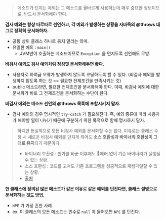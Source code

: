 > 메소드가 던지는 예외는 그 메소드를 올바르게 사용하는데 매우 중요한 정보이므로, 반드시 문서화해야 한다.

**검사 예외는 항상 따로따로 선언하고, 각 예외가 발생하는 상황을 자바독의 @throws 태그로 정확히 문서화하자.**
- 공통 상위 클래스 하나로 묶지 말라는 의미.
- 유일한 예외 : `main()`
  - JVM만이 호출하는 메소드이므로 `Exception` 을 던지도록 선언해도 무방.
 
**비검사 예외도 검사 예외처럼 정성껏 문서화해두면 좋다.**
- 사용자로 하여금 오류가 발생하지 않도록 코딩하도록 할 수 있다. (비검사 예외를 발생하지 않도록 하는 것 == 필요한 전제조건을 만족시키는 것)
- public 메소드라면, 필요한 전제조건을 문서화해야 한다. 이때, 비검사 예외에 대한 문서화가 바로 그 전제조건을 문서화하는 수단이 된다.

**비검사 에외는 메소드 선언의 @throws 목록에 포함시키지 말자.**
- 검사 예외의 경우 명시적인 `try-catch` 가 필요해진다. 즉, 예외 종류에 따라 사용자가 해야할 일이 나뉘기 때문에 구분하기 위한 목적으로 함께 명시하지 말자.

> 하지만 현실적으로 모든 비검사 예외를 문서화할 수는 없다. 이유로는 클래스 수정 시 새로운 비검사 예외를 던지게 되어도 **소스 호환성과 바이너리 호환성이 그대로 유지**되기 때문이다.
> - 바이너리 호환성 : 뭔가를 바꾼 이후에도 에러 없이 기존 바이너리가 실행될 수 있는 상황.
> - 소스 호환성 : 코드를 고쳐도 기존 프로그램을 성공적으로 재컴파일할 수 있는 상황.
> - [출처](https://clearpal7.blogspot.com/2017/03/8_56.html)

**한 클래스에 정의된 많은 메소드가 같은 이유로 같은 예외를 던진다면, 클래스 설명으로 문서화하는 것도 방법.**
- `NPE` 가 가장 흔한 사례
- ex. 이 클래스의 모든 메소드는 인수로 `null` 이 들어오면 `NPE` 를 던진다.
